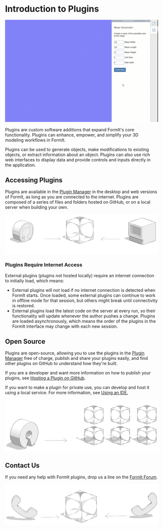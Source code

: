# Introduction to Plugins

![](../.gitbook/assets/gg4.gif)

Plugins are custom software additions that expand FormIt's core functionality. Plugins can enhance, empower, and simplify your 3D modeling workflows in FormIt.&#x20;

Plugins can be used to generate objects, make modifications to existing objects, or extract information about an object. Plugins can also use rich web interfaces to display data and provide controls and inputs directly in the application.&#x20;

## Accessing Plugins

Plugins are available in the [Plugin Manager](how-to-use-plug-ins.md#plugin-manager) in the desktop and web versions of FormIt, as long as you are connected to the internet. Plugins are composed of a series of files and folders hosted on GitHub, or on a local server when building your own.&#x20;

![](../.gitbook/assets/c17.PNG)

### Plugins Require Internet Access

External plugins (plugins not hosted locally) require an internet connection to initially load, which means:

* External plugins will not load if no internet connection is detected when FormIt starts. Once loaded, some external plugins can continue to work in offline mode for that session, but others might break until connectivity is restored.&#x20;
* External plugins load the latest code on the server at every run, so their functionality will update whenever the author pushes a change. Plugins are loaded asynchronously, which means the order of the plugins in the FormIt interface may change with each new session.

## Open Source

Plugins are open-source, allowing you to use the plugins in the [Plugin Manager](how-to-use-plug-ins.md#plugin-manager) free of charge, publish and share your plugins easily, and find other plugins on GitHub to understand how they're built.&#x20;

If you are a developer and want more information on how to publish your plugins, see [Hosting a Plugin on GitHub](how-to-develop-plugins/advanced-development/hosting-a-plugin-on-github.md).&#x20;

If you want to make a plugin for private use, you can develop and host it using a local service. For more information, see [Using an IDE. ](how-to-develop-plugins/advanced-development/using-an-ide.md)

![](../.gitbook/assets/c18.PNG)



## Contact Us

If you need any help with FormIt plugins, drop us a line on the [FormIt Forum](https://forums.autodesk.com/t5/formit-forum/bd-p/142).

![](../.gitbook/assets/c19.PNG)

&#x20;

&#x20;
